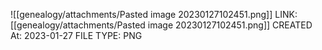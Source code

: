 ![[genealogy/attachments/Pasted image 20230127102451.png]]
LINK: [[genealogy/attachments/Pasted image 20230127102451.png]]
CREATED At: 2023-01-27
FILE TYPE: PNG
